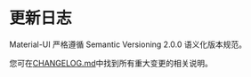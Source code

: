 # 更新日志

<p class="description">Material-UI 严格遵循 Semantic Versioning 2.0.0 语义化版本规范。</p>

您可在[CHANGELOG.md](https://github.com/mui-org/material-ui/blob/next/CHANGELOG.md)中找到所有重大变更的相关说明。